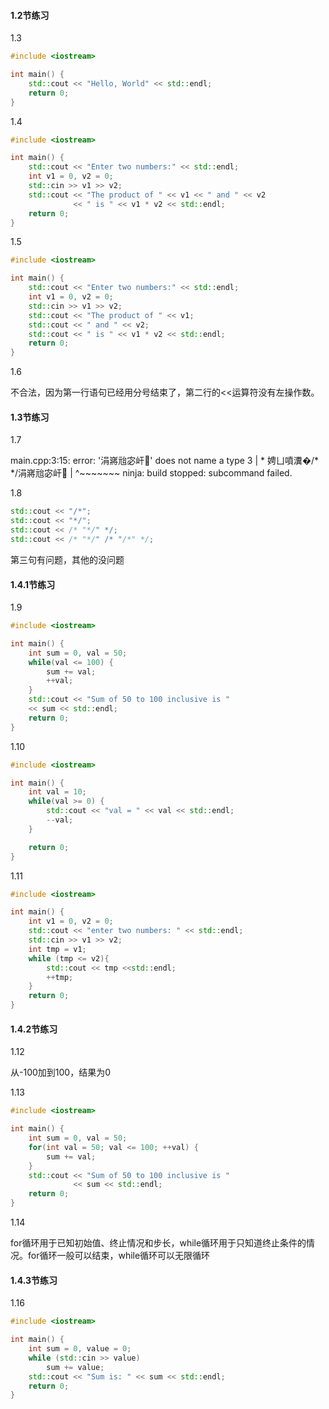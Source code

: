 #### 1.2节练习

1.3

```c++
#include <iostream>

int main() {
    std::cout << "Hello, World" << std::endl;
    return 0;
}
```

1.4

```c++
#include <iostream>

int main() {
    std::cout << "Enter two numbers:" << std::endl;
    int v1 = 0, v2 = 0;
    std::cin >> v1 >> v2;
    std::cout << "The product of " << v1 << " and " << v2
              << " is " << v1 * v2 << std::endl;
    return 0;
}
```

1.5

```c++
#include <iostream>

int main() {
    std::cout << "Enter two numbers:" << std::endl;
    int v1 = 0, v2 = 0;
    std::cin >> v1 >> v2;
    std::cout << "The product of " << v1;
    std::cout << " and " << v2;
    std::cout << " is " << v1 * v2 << std::endl;
    return 0;
}
```

1.6

不合法，因为第一行语句已经用分号结束了，第二行的<<运算符没有左操作数。

#### 1.3节练习

1.7

main.cpp:3:15: error: '涓嶈兘宓屽' does not name a type
    3 |  * 娉ㄩ噴瀵�/* */涓嶈兘宓屽
      |               ^~~~~~~~
ninja: build stopped: subcommand failed.

1.8

```c++
std::cout << "/*";
std::cout << "*/";
std::cout << /* "*/" */;
std::cout << /* "*/" /* "/*" */;
```

第三句有问题，其他的没问题

#### 1.4.1节练习

1.9

```c++
#include <iostream>

int main() {
    int sum = 0, val = 50;
    while(val <= 100) {
        sum += val;
        ++val;
    }
    std::cout << "Sum of 50 to 100 inclusive is "
    << sum << std::endl;
    return 0;
}
```

1.10

```c++
#include <iostream>

int main() {
    int val = 10;
    while(val >= 0) {
        std::cout << "val = " << val << std::endl;
        --val;
    }

    return 0;
}
```

1.11

```c++
#include <iostream>

int main() {
    int v1 = 0, v2 = 0;
    std::cout << "enter two numbers: " << std::endl;
    std::cin >> v1 >> v2;
    int tmp = v1;
    while (tmp <= v2){
        std::cout << tmp <<std::endl;
        ++tmp;
    }
    return 0;
}
```

#### 1.4.2节练习

1.12

从-100加到100，结果为0

1.13

```c++
#include <iostream>

int main() {
    int sum = 0, val = 50;
    for(int val = 50; val <= 100; ++val) {
        sum += val;
    }
    std::cout << "Sum of 50 to 100 inclusive is "
              << sum << std::endl;
    return 0;
}
```

1.14

for循环用于已知初始值、终止情况和步长，while循环用于只知道终止条件的情况。for循环一般可以结束，while循环可以无限循环

#### 1.4.3节练习

1.16

```c++
#include <iostream>

int main() {
    int sum = 0, value = 0;
    while (std::cin >> value)
        sum += value;
    std::cout << "Sum is: " << sum << std::endl;
    return 0;
}
```